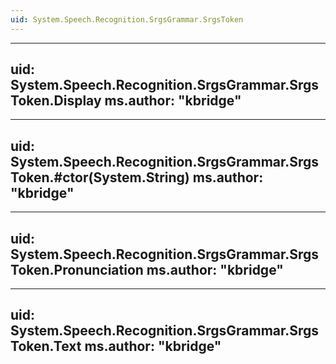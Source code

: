 ```yaml
---
uid: System.Speech.Recognition.SrgsGrammar.SrgsToken
---
```


---
uid: System.Speech.Recognition.SrgsGrammar.SrgsToken.Display
ms.author: "kbridge"
---

---
uid: System.Speech.Recognition.SrgsGrammar.SrgsToken.#ctor(System.String)
ms.author: "kbridge"
---

---
uid: System.Speech.Recognition.SrgsGrammar.SrgsToken.Pronunciation
ms.author: "kbridge"
---

---
uid: System.Speech.Recognition.SrgsGrammar.SrgsToken.Text
ms.author: "kbridge"
---
